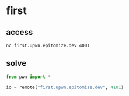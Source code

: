 # first 

## access

```
nc first.upwn.epitomize.dev 4001
```

## solve

```python
from pwn import *

io = remote("first.upwn.epitomize.dev", 4101)
```


